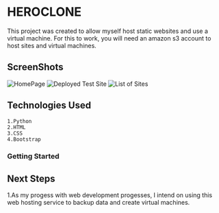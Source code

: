 # HEROCLONE

This project was created to allow myself host static websites and use a virtual machine. For this to work, you will need an amazon s3 account to host sites and virtual machines.

## ScreenShots
![HomePage](https://i.imgur.com/1WHeiQV.png)
![Deployed Test Site](https://i.imgur.com/31ObFRT.png)
![List of Sites](https://i.imgur.com/LI3ppXL.png)


## Technologies Used
    1.Python
    2.HTML
    3.CSS
    4.Bootstrap

### Getting Started


## Next Steps

1.As my progess with web development progesses, I intend on using this web hosting service to backup data and create virtual machines.